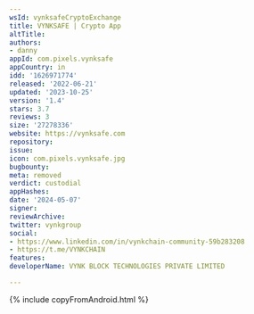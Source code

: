 ```yaml
---
wsId: vynksafeCryptoExchange
title: VYNKSAFE | Crypto App
altTitle: 
authors:
- danny
appId: com.pixels.vynksafe
appCountry: in
idd: '1626971774'
released: '2022-06-21'
updated: '2023-10-25'
version: '1.4'
stars: 3.7
reviews: 3
size: '27278336'
website: https://vynksafe.com
repository: 
issue: 
icon: com.pixels.vynksafe.jpg
bugbounty: 
meta: removed
verdict: custodial
appHashes: 
date: '2024-05-07'
signer: 
reviewArchive: 
twitter: vynkgroup
social:
- https://www.linkedin.com/in/vynkchain-community-59b283208
- https://t.me/VYNKCHAIN
features: 
developerName: VYNK BLOCK TECHNOLOGIES PRIVATE LIMITED

---
```


{% include copyFromAndroid.html %}